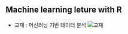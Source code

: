 ## Machine learning leture with R

- 교재 : 머신러닝 기반 데이터 분석
![교재](‪D:/limworkspace/Machine-Learning/교재.jpg)
